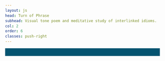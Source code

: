 ```yaml
---
layout: js
head: Turn of Phrase
subhead: Visual tone poem and meditative study of interlinked idioms.
col: 2
order: 6
classes: push-right
---
```

<div id="phrase-container-box">
	<div id="phrase-container" onclick="let path='/turnofphrase';if(!location.href.includes(path)){location.href=path;}">
		<div id="phrasebox" class="phrase"></div>
		<div id="phrase-animate" class="phrase"></div>
		<img src="other/turnofphrase/svg/of-1.svg" style="visibility:hidden" />
	</div>
</div>
<script src="other/turnofphrase/js/tug-of-war.js"></script>
<style>
	#phrase-container {
		cursor: pointer;
		position: relative;
		display: inline-block;
		background-color: #055470;
	}
	#phrasebox {
	}
	#phrase-animate {
	}
	.phrase {
		background: url(other/turnofphrase/svg/of-1.svg);
		background-size: contain;
		background-repeat: no-repeat;
		background-position: left center;
		position: absolute;
		left: 0;
		top: 0;
		width: 100%;
		height: 100%;
	}
</style>
